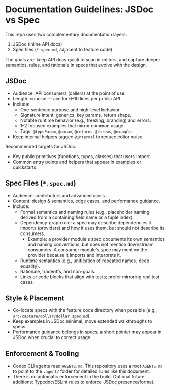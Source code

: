 # Documentation Guidelines: JSDoc vs Spec

This repo uses two complementary documentation layers:

1. JSDoc (inline API docs)
2. Spec files (`*.spec.md`, adjacent to feature code)

The goals are: keep API docs quick to scan in editors, and capture deeper
semantics, rules, and rationale in specs that evolve with the design.

## JSDoc

- Audience: API consumers (callers) at the point of use.
- Length: concise — aim for 6–10 lines per public API.
- Include:
  - One-sentence purpose and high-level behavior.
  - Signature intent: generics, key params, return shape.
  - Notable runtime behavior (e.g., freezing, branding) and errors.
  - 1–2 focused examples that mirror common usage.
  - Tags: `@typeParam`, `@param`, `@returns`, `@throws`, `@example`.
- Keep internal helpers tagged `@internal` to reduce editor noise.

Recommended targets for JSDoc:

- Key public primitives (functions, types, classes) that users import.
- Common entry points and helpers that appear in examples or quickstarts.

## Spec Files (`*.spec.md`)

- Audience: contributors and advanced users.
- Content: design & semantics, edge cases, and performance guidance.
- Include:
  - Formal semantics and naming rules (e.g., placeholder naming derived from a
    containing field name or a tuple index).
  - Dependency-graph rule: a spec may describe dependencies it imports
    (providers) and how it uses them, but should not describe its consumers.
    - Example: a provider module's spec documents its own semantics and naming
      conventions, but does not mention downstream consumers. A consumer
      module's spec may mention the provider because it imports and interprets
      it.
  - Runtime semantics (e.g., unification of repeated names, deep equality).
  - Rationale, tradeoffs, and non-goals.
  - Links or code blocks that align with tests; prefer mirroring real test
    cases.

## Style & Placement

- Co-locate specs with the feature code directory when possible (e.g.,
  `src/capture/dollar/dollar.spec.md`).
- Keep examples in JSDoc minimal; move extended walkthroughs to specs.
- Performance guidance belongs in specs; a short pointer may appear in JSDoc
  when crucial to correct usage.

## Enforcement & Tooling

- Codex CLI agents read `AGENTS.md`. This repository uses a root `AGENTS.md` to
  point to the `.agent/` folder for detailed rules like this document.
- There is no automatic enforcement in the build. Optional future additions:
  Typedoc/ESLint rules to enforce JSDoc presence/format.
